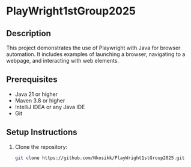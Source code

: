 # PlayWright1stGroup2025

## Description
This project demonstrates the use of Playwright with Java for browser automation. It includes examples of launching a browser, navigating to a webpage, and interacting with web elements.

## Prerequisites
- Java 21 or higher
- Maven 3.8 or higher
- IntelliJ IDEA or any Java IDE
- Git

## Setup Instructions
1. Clone the repository:
   ```bash
   git clone https://github.com/Nkosikk/PlayWright1stGroup2025.git
